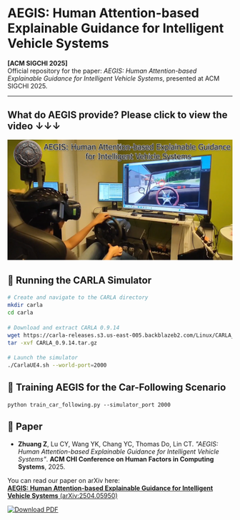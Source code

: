 # AEGIS: Human Attention-based Explainable Guidance for Intelligent Vehicle Systems

**[ACM SIGCHI 2025]**  
Official repository for the paper: *AEGIS: Human Attention-based Explainable Guidance for Intelligent Vehicle Systems*, presented at ACM SIGCHI 2025.

---

## What do AEGIS provide? Please click to view the video &#x2193;&#x2193;&#x2193;

[![Watch the video](asset/thumbnail.png)](https://www.youtube.com/watch?v=RiyZsicPuQ0)


## 🚗 Running the CARLA Simulator

```bash
# Create and navigate to the CARLA directory
mkdir carla
cd carla

# Download and extract CARLA 0.9.14
wget https://carla-releases.s3.us-east-005.backblazeb2.com/Linux/CARLA_0.9.14.tar.gz
tar -xvf CARLA_0.9.14.tar.gz

# Launch the simulator
./CarlaUE4.sh --world-port=2000
```

## 🧠 Training AEGIS for the Car-Following Scenario
```
python train_car_following.py --simulator_port 2000
```

## 📄 Paper

- __Zhuang Z__, Lu CY, Wang YK, Chang YC, Thomas Do, Lin CT. *"AEGIS: Human Attention-based Explainable Guidance for Intelligent Vehicle Systems"*. **ACM CHI Conference on Human Factors in Computing Systems**, 2025.

You can read our paper on arXiv here:  
[**AEGIS: Human Attention-based Explainable Guidance for Intelligent Vehicle Systems** (arXiv:2504.05950)](https://arxiv.org/abs/2504.05950)

[![Download PDF](https://img.shields.io/badge/PDF-Download-blue)](https://arxiv.org/pdf/2504.05950)

